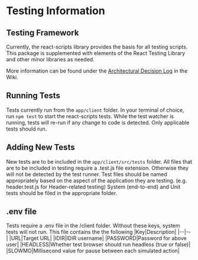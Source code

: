 # Testing Information

## Testing Framework

Currently, the react-scripts library provides the basis for all testing scripts. This package is supplemented with elements of the React Testing Library and other minor libraries as needed.

More information can be found under the [Architectural Decision Log](https://github.com/bcgov/CITZ-HybridWorkplace/wiki/Architectural-Decision-Log) in the Wiki.

## Running Tests

Tests currently run from the `app/client` folder. In your terminal of choice, run `npm test` to start the react-scripts tests.
While the test watcher is running, tests will re-run if any change to code is detected. Only applicable tests should run.

## Adding New Tests

New tests are to be included in the `app/client/src/tests` folder.
All files that are to be included in testing require a .test.js file extension. Otherwise they will not be detected by the test runner.
Test files should be named appropriately based on the aspect of the application they are testing. (e.g. header.test.js for Header-related testing)
System (end-to-end) and Unit tests should be filed in the appropriate folder.

## .env file

Tests require a .env file in the /client folder.
Without these keys, system tests will not run.
This file contains the the following
|Key|Description|
|--|--|
|URL|Target URL|
|IDIR|IDIR username|
|PASSWORD|Password for above user|
|HEADLESS|Whether test browser should run headless (true or false)|
|SLOWMO|Millisecond value for pause between each simulated action|
